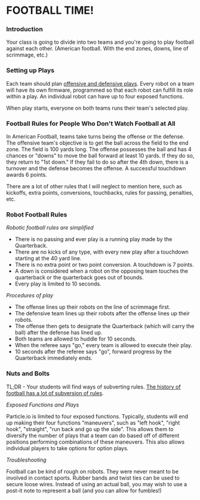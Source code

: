 # FOOTBALL TIME!

### Introduction

Your class is going to divide into two teams and you're going to play football against each other. (American football. With the end zones, downs, line of scrimmage, etc.)

### Setting up Plays

Each team should plan [offensive and defensive plays](http://plugandplayfootball.com/wp-content/uploads/2011/03/bigstock_Plan_of_a_football_game_14340857.jpg). Every robot on a team will have its own firmware, programmed so that each robot can fulfill its role within a play. An individual robot can have up to four exposed functions.

When play starts, everyone on both teams runs their team's selected play.

### Football Rules for People Who Don't Watch Football at All

In American Football, teams take turns being the offense or the defense. The offensive team's objective is to get the ball across the field to the end zone. The field is 100 yards long. The offense possesses the ball and has 4 chances or "downs" to move the ball forward at least 10 yards. If they do so, they return to "1st down." If they fail to do so after the 4th down, there is a turnover and the defense becomes the offense. A successful touchdown awards 6 points.

There are a lot of other rules that I will neglect to mention here, such as kickoffs, extra points, conversions, touchbacks, rules for passing, penalties, etc.

### Robot Football Rules

_*Robotic football rules are simplified*_

- There is no passing and ever play is a running play made by the Quarterback.
- There are no kicks of any type, with every new play after a touchdown starting at the 40 yard line.
- There is no extra point or two point conversion. A touchdown is 7 points.
- A down is considered when a robot on the opposing team touches the quarterback or the quarterback goes out of bounds.
- Every play is limited to 10 seconds.

_*Procedures of play*_

- The offense lines up their robots on the line of scrimmage first.
- The defensive team lines up their robots after the offense lines up their robots.
- The offense then gets to designate the Quarterback (which will carry the ball) after the defense has lined up.
- Both teams are allowed to huddle for 10 seconds.
- When the referee says "go," every team is allowed to execute their play.
- 10 seconds after the referee says "go", forward progress by the Quarterback immediately ends.

### Nuts and Bolts

TL;DR - Your students will find ways of subverting rules. [The history of football has a lot of subversion of rules](http://www.radiolab.org/story/who-are-we-carlisle-carlisle-carlisle/).

_*Exposed Functions and Plays*_

Particle.io is limited to four exposed functions. Typically, students will end up making their four functions "maneuvers", such as "left hook", "right hook", "straight", "run back and go up the side". This allows them to diversify the number of plays that a team can do based off of different positions performing combinations of these maneuvers. This also allows individual players to take options for option plays.

_*Troubleshooting*_

Football can be kind of rough on robots. They were never meant to be involved in contact sports. Rubber bands and twist ties can be used to secure loose wires. Instead of using an actual ball, you may wish to use a post-it note to represent a ball (and you can allow for fumbles!)
